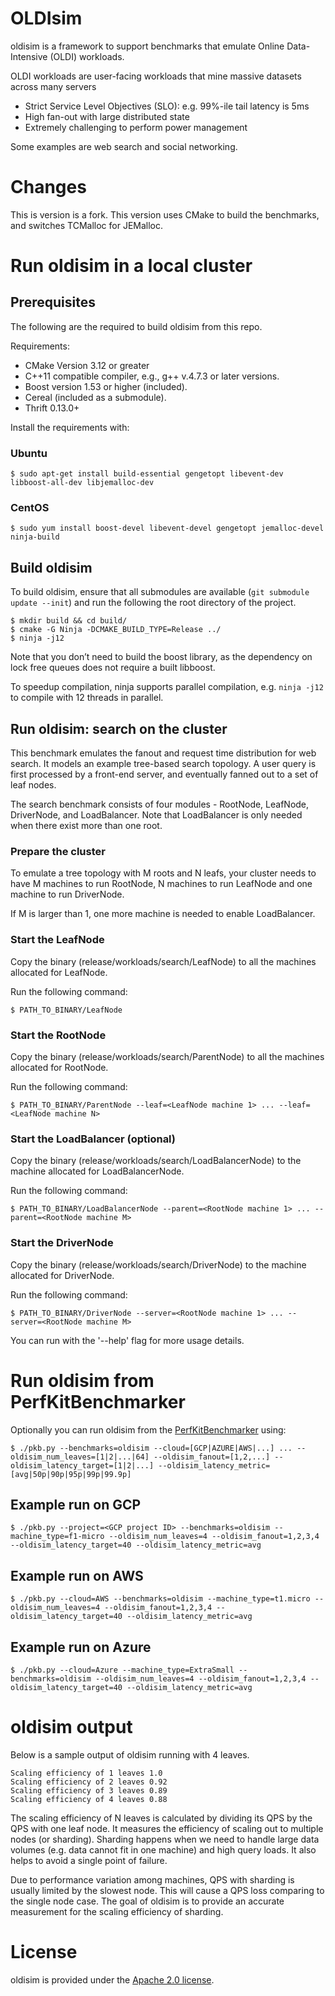 # OLDIsim

oldisim is a framework to support benchmarks that emulate Online Data-
Intensive (OLDI) workloads.

OLDI workloads are user-facing workloads that mine massive datasets across many servers
* Strict Service Level Objectives (SLO): e.g. 99%-ile tail latency is 5ms
* High fan-out with large distributed state
* Extremely challenging to perform power management


Some examples are web search and social networking.

# Changes

This is version is a fork. This version uses CMake to build the benchmarks, and switches TCMalloc for JEMalloc.


# Run oldisim in a local cluster
## Prerequisites

The following are the required to build oldisim from this repo.

Requirements:
* CMake Version 3.12 or greater
* C++11 compatible compiler, e.g., g++ v.4.7.3 or later
versions.
* Boost version 1.53 or higher (included).
* Cereal (included as a submodule).
* Thrift 0.13.0+

Install the requirements with:

### Ubuntu
```
$ sudo apt-get install build-essential gengetopt libevent-dev libboost-all-dev libjemalloc-dev
```

### CentOS
```
$ sudo yum install boost-devel libevent-devel gengetopt jemalloc-devel ninja-build
```

## Build oldisim

To build oldisim, ensure that all submodules are available (`git
submodule update --init`) and run the following the root directory of the project.

```
$ mkdir build && cd build/
$ cmake -G Ninja -DCMAKE_BUILD_TYPE=Release ../
$ ninja -j12
```

Note that you don’t need to build the boost library, as the dependency on lock
free queues does not require a built libboost.

To speedup compilation, ninja supports parallel compilation, e.g. `ninja
-j12` to compile with 12 threads in parallel.


## Run oldisim: search on the cluster

This benchmark emulates the fanout and request time distribution for web search.
It models an example tree-based search topology. A user query is first processed
by a front-end server, and eventually fanned out to a set of leaf nodes.

The search benchmark consists of four modules - RootNode, LeafNode, DriverNode,
and LoadBalancer. Note that LoadBalancer is only needed when there exist more
than one root.

### Prepare the cluster

To emulate a tree topology with M roots and N leafs, your cluster needs to have
M machines to run RootNode, N machines to run LeafNode and one machine to run
DriverNode.

If M is larger than 1, one more machine is needed to enable LoadBalancer.

### Start the LeafNode

Copy the binary (release/workloads/search/LeafNode) to all the machines
allocated for LeafNode.

Run the following command:
```
$ PATH_TO_BINARY/LeafNode
```

### Start the RootNode

Copy the binary (release/workloads/search/ParentNode) to all the machines
allocated for RootNode.

Run the following command:
```
$ PATH_TO_BINARY/ParentNode --leaf=<LeafNode machine 1> ... --leaf=<LeafNode machine N>
```

### Start the LoadBalancer (optional)

Copy the binary (release/workloads/search/LoadBalancerNode) to the
machine allocated for LoadBalancerNode.

Run the following command:
```
$ PATH_TO_BINARY/LoadBalancerNode --parent=<RootNode machine 1> ... --parent=<RootNode machine M>
```

### Start the DriverNode

Copy the binary (release/workloads/search/DriverNode) to the machine
allocated for DriverNode.

Run the following command:
```
$ PATH_TO_BINARY/DriverNode --server=<RootNode machine 1> ... --server=<RootNode machine M>
```

You can run with the '--help' flag for more usage details.

# Run oldisim from PerfKitBenchmarker
Optionally you can run oldisim from the [PerfKitBenchmarker](https://github.com/GoogleCloudPlatform/PerfKitBenchmarker) using:
```
$ ./pkb.py --benchmarks=oldisim --cloud=[GCP|AZURE|AWS|...] ... --oldisim_num_leaves=[1|2|...|64] --oldisim_fanout=[1,2,...] --oldisim_latency_target=[1|2|...] --oldisim_latency_metric=[avg|50p|90p|95p|99p|99.9p]
```
## Example run on GCP
```
$ ./pkb.py --project=<GCP project ID> --benchmarks=oldisim --machine_type=f1-micro --oldisim_num_leaves=4 --oldisim_fanout=1,2,3,4 --oldisim_latency_target=40 --oldisim_latency_metric=avg
```

## Example run on AWS
```
$ ./pkb.py --cloud=AWS --benchmarks=oldisim --machine_type=t1.micro --oldisim_num_leaves=4 --oldisim_fanout=1,2,3,4 --oldisim_latency_target=40 --oldisim_latency_metric=avg
```

## Example run on Azure
```
$ ./pkb.py --cloud=Azure --machine_type=ExtraSmall --benchmarks=oldisim --oldisim_num_leaves=4 --oldisim_fanout=1,2,3,4 --oldisim_latency_target=40 --oldisim_latency_metric=avg
```
# oldisim output
Below is a sample output of oldisim running with 4 leaves.
```
Scaling efficiency of 1 leaves 1.0
Scaling efficiency of 2 leaves 0.92
Scaling efficiency of 3 leaves 0.89
Scaling efficiency of 4 leaves 0.88
```
The scaling efficiency of N leaves is calculated by dividing its QPS by the QPS with one leaf node. It measures the efficiency of scaling out to multiple nodes (or sharding). Sharding happens when we need to handle large data volumes (e.g. data cannot fit in one machine) and high query loads. It also helps to avoid a single point of failure.

Due to performance variation among machines, QPS with sharding is usually limited by the slowest node. This will cause a QPS loss comparing to the single node case. The goal of oldisim is to provide an accurate measurement for the scaling efficiency of sharding.

# License

oldisim is provided under the [Apache 2.0 license](LICENSE.txt).
